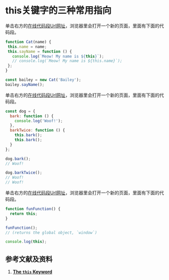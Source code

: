 # this关键字的三种常用指向

单击右方的[在线代码段Url网址](http://www.pythontutor.com/live.html#code=function%20Cat%28name%29%20%7B%0A%20this.name%20%3D%20name%3B%0A%20this.sayName%20%3D%20function%20%28%29%20%7B%0A%20%20%20console.log%28%60Meow!%20My%20name%20is%20%24%7Bthis%7D%60%29%3B%0A%20%20%20//%20console.log%28%60Meow!%20My%20name%20is%20%24%7Bthis.name%7D%60%29%3B%0A%20%7D%3B%0A%7D%0A%0Aconst%20bailey%20%3D%20new%20Cat%28'Bailey'%29%3B%0Abailey.sayName%28%29%3B&cumulative=false&curInstr=7&heapPrimitives=nevernest&mode=display&origin=opt-live.js&py=js&rawInputLstJSON=%5B%5D&textReferences=false)，浏览器里会打开一个新的页面，里面有下面的代码段。

```javascript
function Cat(name) {
 this.name = name;
 this.sayName = function () {
   console.log(`Meow! My name is ${this}`);
   // console.log(`Meow! My name is ${this.name}`);
 };
}

const bailey = new Cat('Bailey');
bailey.sayName();
```

单击右方的[在线代码段Url网址](http://www.pythontutor.com/live.html#code=const%20dog%20%3D%20%7B%0A%20%20bark%3A%20function%20%28%29%20%7B%0A%20%20%20%20console.log%28'Woof!'%29%3B%0A%20%20%7D,%0A%20%20barkTwice%3A%20function%20%28%29%20%7B%0A%20%20%20%20this.bark%28%29%3B%0A%20%20%20%20this.bark%28%29%3B%0A%20%20%7D%0A%7D%3B%0A%0Adog.bark%28%29%3B%0A//%20Woof!%0A%0Adog.barkTwice%28%29%3B%0A//%20Woof!%0A//%20Woof!&cumulative=false&curInstr=12&heapPrimitives=nevernest&mode=display&origin=opt-live.js&py=js&rawInputLstJSON=%5B%5D&textReferences=false)，浏览器里会打开一个新的页面，里面有下面的代码段。

```javascript
const dog = {
  bark: function () {
    console.log('Woof!');
  },
  barkTwice: function () {
    this.bark();
    this.bark();
  }
};

dog.bark();
// Woof!

dog.barkTwice();
// Woof!
// Woof!
```

单击右方的[在线代码段Url网址](http://www.pythontutor.com/live.html#code=function%20funFunction%28%29%20%7B%0A%20%20return%20this%3B%0A%7D%0A%0AfunFunction%28%29%3B%0A//%20%28returns%20the%20global%20object,%20%60window%60%29&cumulative=false&curInstr=3&heapPrimitives=nevernest&mode=display&origin=opt-live.js&py=js&rawInputLstJSON=%5B%5D&textReferences=false)，浏览器里会打开一个新的页面，里面有下面的代码段。

```javascript
function funFunction() {
  return this;
}

funFunction();
// (returns the global object, `window`)
```

```javascript
console.log(this);
```


## 参考文献及资料

1. [**The `this` Keyword**](https://classroom.udacity.com/nanodegrees/nd032/parts/d4ff6b6c-2074-41d9-ab2a-440bf6e8c623/modules/a82d8fc9-9509-4717-b419-cd117cd6ce4a/lessons/7a95cd0f-752d-422e-b5a4-af8ddeaca0aa/concepts/b10c05b1-bf7b-48bc-83ba-8269540622ed)




